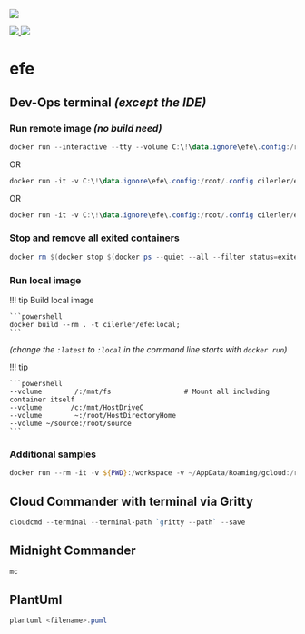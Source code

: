 [![](http://dockeri.co/image/cilerler/efe)](https://hub.docker.com/r/cilerler/efe)

<!-- ![shields.io](https://img.shields.io/badge/docker-cilerler%2Fefe-blue.svg?logo=docker) -->

[![](https://images.microbadger.com/badges/version/cilerler/efe:latest.svg) ![](https://images.microbadger.com/badges/image/cilerler/efe.svg)](https://microbadger.com/images/cilerler/efe "inspect on microbadger.com")

# efe

## Dev-Ops terminal *(except the IDE)*

### Run remote image *(no build need)*

```powershell
docker run --interactive --tty --volume C:\!\data.ignore\efe\.config:/root/.config cilerler/efe:latest pwsh
```

OR

```powershell
docker run -it -v C:\!\data.ignore\efe\.config:/root/.config cilerler/efe:latest bash
```

OR

```powershell
docker run -it -v C:\!\data.ignore\efe\.config:/root/.config cilerler/efe:latest zsh
```

### Stop and remove all exited containers

```powershell
docker rm $(docker stop $(docker ps --quiet --all --filter status=exited --filter ancestor=cilerler/efe --filter ancestor=cilerler/efe:local))
```

### Run local image

!!! tip Build local image

    ```powershell
    docker build --rm . -t cilerler/efe:local;
    ```

*(change the `:latest` to `:local` in the command line starts with `docker run`)*


!!! tip

    ```powershell
    --volume        /:/mnt/fs                  # Mount all including container itself
    --volume       /c:/mnt/HostDriveC
    --volume        ~:/root/HostDirectoryHome
    --volume ~/source:/root/source
    ```

### Additional samples

```powershell
docker run --rm -it -v ${PWD}:/workspace -v ~/AppData/Roaming/gcloud:/root/.config:ro -v ~/.kube:/root/.kube:ro cilerler/efe:local /bin/bash
```


## Cloud Commander with terminal via Gritty

```powershell
cloudcmd --terminal --terminal-path `gritty --path` --save
```

## Midnight Commander

```powershell
mc
```

## PlantUml

```powershell
plantuml <filename>.puml
```
